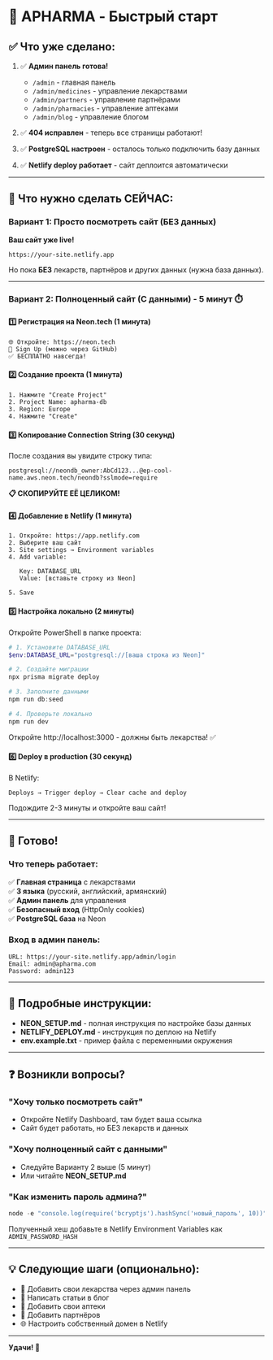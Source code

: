 # 🚀 APHARMA - Быстрый старт

## ✅ Что уже сделано:

1. ✅ **Админ панель готова!** 
   - `/admin` - главная панель
   - `/admin/medicines` - управление лекарствами
   - `/admin/partners` - управление партнёрами
   - `/admin/pharmacies` - управление аптеками
   - `/admin/blog` - управление блогом

2. ✅ **404 исправлен** - теперь все страницы работают!

3. ✅ **PostgreSQL настроен** - осталось только подключить базу данных

4. ✅ **Netlify deploy работает** - сайт деплоится автоматически

---

## 🎯 Что нужно сделать СЕЙЧАС:

### Вариант 1: Просто посмотреть сайт (БЕЗ данных)

**Ваш сайт уже live!**
```
https://your-site.netlify.app
```

Но пока **БЕЗ** лекарств, партнёров и других данных (нужна база данных).

---

### Вариант 2: Полноценный сайт (С данными) - 5 минут ⏱️

#### 1️⃣ Регистрация на Neon.tech (1 минута)

```
🌐 Откройте: https://neon.tech
📝 Sign Up (можно через GitHub)
✅ БЕСПЛАТНО навсегда!
```

#### 2️⃣ Создание проекта (1 минута)

```
1. Нажмите "Create Project"
2. Project Name: apharma-db
3. Region: Europe
4. Нажмите "Create"
```

#### 3️⃣ Копирование Connection String (30 секунд)

После создания вы увидите строку типа:
```
postgresql://neondb_owner:AbCd123...@ep-cool-name.aws.neon.tech/neondb?sslmode=require
```

**📋 СКОПИРУЙТЕ ЕЁ ЦЕЛИКОМ!**

#### 4️⃣ Добавление в Netlify (1 минута)

```
1. Откройте: https://app.netlify.com
2. Выберите ваш сайт
3. Site settings → Environment variables
4. Add variable:
   
   Key: DATABASE_URL
   Value: [вставьте строку из Neon]
   
5. Save
```

#### 5️⃣ Настройка локально (2 минуты)

Откройте PowerShell в папке проекта:

```powershell
# 1. Установите DATABASE_URL
$env:DATABASE_URL="postgresql://[ваша строка из Neon]"

# 2. Создайте миграции
npx prisma migrate deploy

# 3. Заполните данными
npm run db:seed

# 4. Проверьте локально
npm run dev
```

Откройте http://localhost:3000 - должны быть лекарства! ✅

#### 6️⃣ Deploy в production (30 секунд)

В Netlify:
```
Deploys → Trigger deploy → Clear cache and deploy
```

Подождите 2-3 минуты и откройте ваш сайт!

---

## 🎉 Готово!

### Что теперь работает:

✅ **Главная страница** с лекарствами  
✅ **3 языка** (русский, английский, армянский)  
✅ **Админ панель** для управления  
✅ **Безопасный вход** (HttpOnly cookies)  
✅ **PostgreSQL база** на Neon  

### Вход в админ панель:

```
URL: https://your-site.netlify.app/admin/login
Email: admin@apharma.com
Password: admin123
```

---

## 📖 Подробные инструкции:

- **NEON_SETUP.md** - полная инструкция по настройке базы данных
- **NETLIFY_DEPLOY.md** - инструкция по деплою на Netlify
- **env.example.txt** - пример файла с переменными окружения

---

## ❓ Возникли вопросы?

### "Хочу только посмотреть сайт"
- Откройте Netlify Dashboard, там будет ваша ссылка
- Сайт будет работать, но БЕЗ лекарств и данных

### "Хочу полноценный сайт с данными"
- Следуйте Варианту 2 выше (5 минут)
- Или читайте **NEON_SETUP.md**

### "Как изменить пароль админа?"
```powershell
node -e "console.log(require('bcryptjs').hashSync('новый_пароль', 10))"
```
Полученный хеш добавьте в Netlify Environment Variables как `ADMIN_PASSWORD_HASH`

---

## 💡 Следующие шаги (опционально):

- 🎨 Добавить свои лекарства через админ панель
- 📝 Написать статьи в блог
- 🏪 Добавить свои аптеки
- 🤝 Добавить партнёров
- 🌐 Настроить собственный домен в Netlify

---

**Удачи! 🚀**

